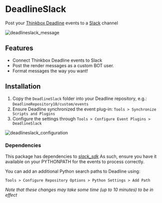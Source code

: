 # DeadlineSlack

Post your [Thinkbox Deadline](http://deadline.thinkboxsoftware.com) events to a [Slack](http://www.slack.com) channel

![deadlineslack_message](https://cloud.githubusercontent.com/assets/2439881/19310499/a48ee002-908a-11e6-9f87-aa50854aeae0.jpg)

## Features

- Connect Thinkbox Deadline events to Slack
- Post the render messages as a custom BOT user.
- Format messages the way you want!


## Installation

1. Copy the `DeadlineSlack` folder into your Deadline repository, e.g.: `DeadlineRepository10/custom/events`
2. Ensure Deadline synchronized the event plug-in: `Tools > Synchronize Scripts and Plugins` 
3. Configure the settings through `Tools > Configure Event Plugins > DeadlineSlack`

![deadlineslack_configuration](https://cloud.githubusercontent.com/assets/2439881/19310480/908322a8-908a-11e6-97c2-28a6ff9e0c8b.jpg)

### Dependencies

This package has dependencies to *[slack_sdk](https://pypi.org/project/slack-sdk/)* 
As such, ensure you have it available on your PYTHONPATH for the events to process correctly.

You can add an additional Python search paths to Deadline using:

`Tools > Configure Repository Options > Python Settings > Add Path`

_Note that these changes may take some time (up to 10 minutes) to be in effect_